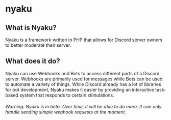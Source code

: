 # nyaku

## What is Nyaku?
Nyaku is a framework written in PHP that allows for Discord server owners to better moderate their server.

## What does it do?
Nyaku can use Webhooks and Bots to access different parts of a Discord server. Webhooks are primarily used for messages while Bots can be used to automate a variety of things. While Discord already has a lot of libraries for bot development, Nyaku makes it easier by providing an interactive task-based system that responds to certain stimulations.

###### Warning: Nyaku is in beta. Over time, it will be able to do more. It can only handle sending simple webhook requests at the moment.
